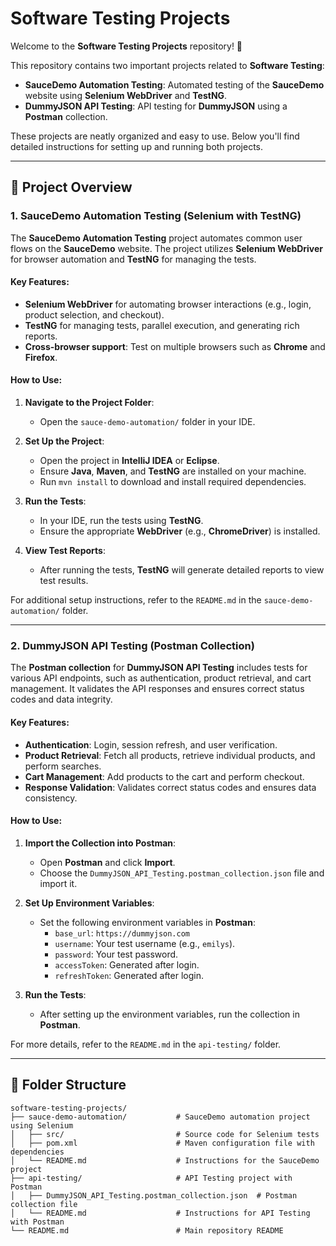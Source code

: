 # Software Testing Projects

Welcome to the **Software Testing Projects** repository! 🎉

This repository contains two important projects related to **Software Testing**:

- **SauceDemo Automation Testing**: Automated testing of the **SauceDemo** website using **Selenium WebDriver** and **TestNG**.
- **DummyJSON API Testing**: API testing for **DummyJSON** using a **Postman** collection.

These projects are neatly organized and easy to use. Below you'll find detailed instructions for setting up and running both projects.

---

## 📂 Project Overview

### 1. **SauceDemo Automation Testing (Selenium with TestNG)**

The **SauceDemo Automation Testing** project automates common user flows on the **SauceDemo** website. The project utilizes **Selenium WebDriver** for browser automation and **TestNG** for managing the tests.

#### Key Features:
- **Selenium WebDriver** for automating browser interactions (e.g., login, product selection, and checkout).
- **TestNG** for managing tests, parallel execution, and generating rich reports.
- **Cross-browser support**: Test on multiple browsers such as **Chrome** and **Firefox**.

#### How to Use:
1. **Navigate to the Project Folder**:
   - Open the `sauce-demo-automation/` folder in your IDE.

2. **Set Up the Project**:
   - Open the project in **IntelliJ IDEA** or **Eclipse**.
   - Ensure **Java**, **Maven**, and **TestNG** are installed on your machine.
   - Run `mvn install` to download and install required dependencies.

3. **Run the Tests**:
   - In your IDE, run the tests using **TestNG**.
   - Ensure the appropriate **WebDriver** (e.g., **ChromeDriver**) is installed.

4. **View Test Reports**:
   - After running the tests, **TestNG** will generate detailed reports to view test results.

For additional setup instructions, refer to the `README.md` in the `sauce-demo-automation/` folder.

---

### 2. **DummyJSON API Testing (Postman Collection)**

The **Postman collection** for **DummyJSON API Testing** includes tests for various API endpoints, such as authentication, product retrieval, and cart management. It validates the API responses and ensures correct status codes and data integrity.

#### Key Features:
- **Authentication**: Login, session refresh, and user verification.
- **Product Retrieval**: Fetch all products, retrieve individual products, and perform searches.
- **Cart Management**: Add products to the cart and perform checkout.
- **Response Validation**: Validates correct status codes and ensures data consistency.

#### How to Use:
1. **Import the Collection into Postman**:
   - Open **Postman** and click **Import**.
   - Choose the `DummyJSON_API_Testing.postman_collection.json` file and import it.

2. **Set Up Environment Variables**:
   - Set the following environment variables in **Postman**:
     - `base_url`: `https://dummyjson.com`
     - `username`: Your test username (e.g., `emilys`).
     - `password`: Your test password.
     - `accessToken`: Generated after login.
     - `refreshToken`: Generated after login.

3. **Run the Tests**:
   - After setting up the environment variables, run the collection in **Postman**.

For more details, refer to the `README.md` in the `api-testing/` folder.

---

## 📂 Folder Structure

```plaintext
software-testing-projects/
├── sauce-demo-automation/           # SauceDemo automation project using Selenium
│   ├── src/                         # Source code for Selenium tests
│   ├── pom.xml                      # Maven configuration file with dependencies
│   └── README.md                    # Instructions for the SauceDemo project
├── api-testing/                     # API Testing project with Postman
│   ├── DummyJSON_API_Testing.postman_collection.json  # Postman collection file
│   └── README.md                    # Instructions for API Testing with Postman
└── README.md                        # Main repository README
